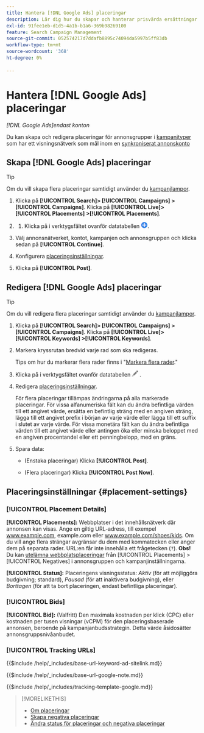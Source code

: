 ```yaml
---
title: Hantera [!DNL Google Ads] placeringar
description: Lär dig hur du skapar och hanterar prisvärda ersättningar för [!DNL Google Ads] annonsgrupper.
exl-id: 91fee1eb-d1d5-4a1b-b1a6-369b98269100
feature: Search Campaign Management
source-git-commit: 052574217d7ddafb8895c74094da5997b5ff83db
workflow-type: tm+mt
source-wordcount: '368'
ht-degree: 0%

---
```


# Hantera [!DNL Google Ads] placeringar

*[!DNL Google Ads]endast konton*

Du kan skapa och redigera placeringar för annonsgrupper i [kampanjtyper](/help/search-social-commerce/introduction/supported-inventory.md) som har ett visningsnätverk som mål inom en [synkroniserat annonskonto](/help/search-social-commerce/campaign-management/accounts/ad-network-account-about.md)

## Skapa [!DNL Google Ads] placeringar

>[!TIP]
>
>Om du vill skapa flera placeringar samtidigt använder du [kampanjlampor](/help/search-social-commerce/campaign-management/bulksheets/bulksheet-about.md).

1. Klicka på **[!UICONTROL Search]> [!UICONTROL Campaigns] >[!UICONTROL Campaigns]**. Klicka på **[!UICONTROL Live]> [!UICONTROL Placements] >[!UICONTROL Placements]**.

1. 
   1. Klicka på i verktygsfältet ovanför datatabellen ![Skapa](/help/search-social-commerce/assets/add.png "Skapa").

1. Välj annonsnätverket, kontot, kampanjen och annonsgruppen och klicka sedan på **[!UICONTROL Continue]**.

1. Konfigurera [placeringsinställningar](#placement-settings).

1. Klicka på **[!UICONTROL Post]**.

## Redigera [!DNL Google Ads] placeringar

>[!TIP]
>
>Om du vill redigera flera placeringar samtidigt använder du [kampanjlampor](/help/search-social-commerce/campaign-management/bulksheets/bulksheet-about.md).

1. Klicka på **[!UICONTROL Search]> [!UICONTROL Campaigns] >[!UICONTROL Campaigns]**. Klicka på **[!UICONTROL Live]> [!UICONTROL Keywords] >[!UICONTROL Keywords]**.

1. Markera kryssrutan bredvid varje rad som ska redigeras.

   Tips om hur du markerar flera rader finns i &quot;[Markera flera rader](/help/search-social-commerce/common-tasks/navigation-editing-selection/multiple-rows-select.md).&quot;

1. Klicka på i verktygsfältet ovanför datatabellen ![Redigera](/help/search-social-commerce/assets/edit.png "Redigera") .

1. Redigera [placeringsinställningar](#placement-settings).

   För flera placeringar tillämpas ändringarna på alla markerade placeringar. För vissa alfanumeriska fält kan du ändra befintliga värden till ett angivet värde, ersätta en befintlig sträng med en angiven sträng, lägga till ett angivet prefix i början av varje värde eller lägga till ett suffix i slutet av varje värde. För vissa monetära fält kan du ändra befintliga värden till ett angivet värde eller antingen öka eller minska beloppet med en angiven procentandel eller ett penningbelopp, med en gräns.

1. Spara data:

   * (Enstaka placeringar) Klicka **[!UICONTROL Post]**.

   * (Flera placeringar) Klicka **[!UICONTROL Post Now]**.

## Placeringsinställningar {#placement-settings}

### [!UICONTROL Placement Details]

**[!UICONTROL Placements]:** Webbplatser i det innehållsnätverk där annonsen kan visas. Ange en giltig URL-adress, till exempel www.example.com, example.com eller www.example.com/shoes/kids. Om du vill ange flera strängar avgränsar du dem med kommatecken eller anger dem på separata rader. URL:en får inte innehålla ett frågetecken (`?`). **Obs!** Du kan [utelämna webbplatsplaceringar](placement-negative-create.md) från [!UICONTROL Placements] > [!UICONTROL Negatives] i annonsgruppen och kampanjinställningarna.

**[!UICONTROL Status]:** Placeringens visningsstatus: *Aktiv* (för att möjliggöra budgivning; standard), *Pausad* (för att inaktivera budgivning), eller *Borttagen* (för att ta bort placeringen, endast befintliga placeringar).

### [!UICONTROL Bids]

**[!UICONTROL Bid]:** (Valfritt) Den maximala kostnaden per klick (CPC) eller kostnaden per tusen visningar (vCPM) för den placeringsbaserade annonsen, beroende på kampanjanbudsstrategin. Detta värde åsidosätter annonsgruppsnivåanbudet.

<!-- If the placement is in a standard optimized portfolio, then the specified bid is applied for one day. Afterward, the optimization capability places bids according to its own calculations. -->

### [!UICONTROL Tracking URLs]

<!-- **[!UICONTROL Base URL]:** -->

{{$include /help/_includes/base-url-keyword-ad-sitelink.md}}

<!-- note -->

{{$include /help/_includes/base-url-google-note.md}}

<!-- **[!UICONTROL Tracking Template]:** -->

{{$include /help/_includes/tracking-template-google.md}}

>[!MORELIKETHIS]
>
>* [Om placeringar](placement-about.md)
>* [Skapa negativa placeringar](placement-negative-create.md)
>* [Ändra status för placeringar och negativa placeringar](placement-status-edit.md)
